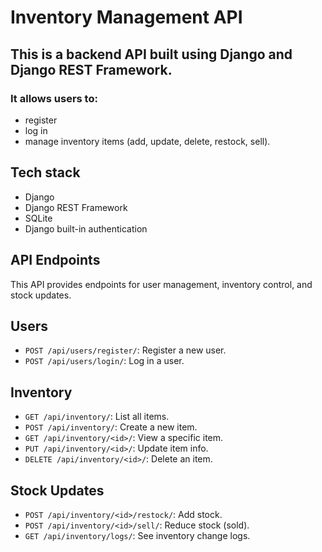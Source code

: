 # Inventory Management API
## This is a backend API built using **Django** and **Django REST Framework**.
### It allows users to:
-  register
-   log in
-   manage inventory items (add, update, delete, restock, sell).

## Tech stack
- Django
- Django REST Framework
- SQLite 
- Django built-in authentication


##  API Endpoints

This API provides endpoints for user management, inventory control, and stock updates.

## Users

- `POST /api/users/register/`: Register a new user.
- `POST /api/users/login/`: Log in a user.

## Inventory

- `GET /api/inventory/`: List all items.
- `POST /api/inventory/`: Create a new item.
- `GET /api/inventory/<id>/`: View a specific item.
- `PUT /api/inventory/<id>/`: Update item info.
- `DELETE /api/inventory/<id>/`: Delete an item.

## Stock Updates

- `POST /api/inventory/<id>/restock/`: Add stock.
- `POST /api/inventory/<id>/sell/`: Reduce stock (sold).
- `GET /api/inventory/logs/`: See inventory change logs.